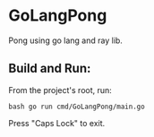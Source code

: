 # GoLangPong
Pong using go lang and ray lib.

## Build and Run:

From the project's root, run:

```bash go run cmd/GoLangPong/main.go```

Press "Caps Lock" to exit.
